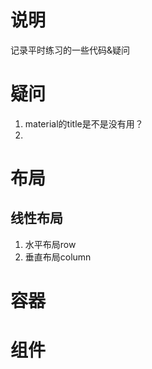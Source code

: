 # 说明
记录平时练习的一些代码&疑问
# 疑问
1. material的title是不是没有用？
2. 

# 布局
## 线性布局
1. 水平布局row
2. 垂直布局column
# 容器

# 组件

